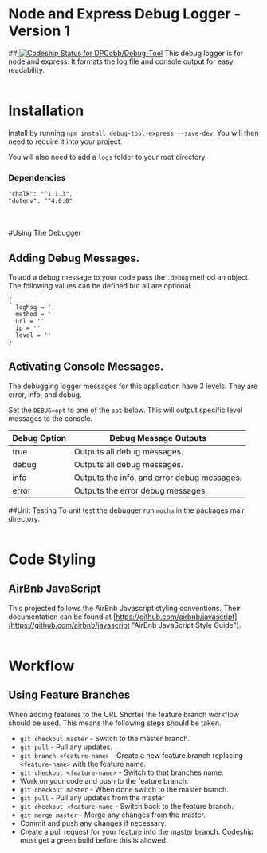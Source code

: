# Node and Express Debug Logger - Version 1
##[ ![Codeship Status for DPCobb/Debug-Tool](https://app.codeship.com/projects/13161fd0-d9d6-0134-21e1-72ea577329ac/status?branch=log-enhance)](https://app.codeship.com/projects/203515)
This debug logger is for node and express. It formats the log file and console output for easy readability.
<br>
<br>
# Installation

Install by running `npm install debug-tool-express --save-dev`. You will then need to require it into your project.

You will also need to add a `logs` folder to your root directory.

### Dependencies
```
"chalk": "^1.1.3",
"dotenv": "^4.0.0"
```
<br>
<br>
#Using The Debugger

## Adding Debug Messages.
To add a debug message to your code pass the `.debug` method an object. The following values can be defined but all are optional.

```
{
  logMsg = ''
  method = ''
  url = ''
  ip = ''
  level = ''
}
  ```
## Activating Console Messages.
The debugging logger messages for this application have 3 levels. They are error, info, and debug.

Set the `DEBUG=opt` to one of the `opt` below. This will output specific level messages to the console.

Debug Option | Debug Message Outputs
---------------------|------------------------------------
true | Outputs all debug messages.
debug | Outputs all debug messages.
info | Outputs the info, and error debug messages.
error | Outputs the error debug messages.

##Unit Testing
To unit test the debugger run `mocha` in the packages main directory.
<br>
<br>
# Code Styling
## AirBnb JavaScript
This projected follows the AirBnb Javascript styling conventions. Their documentation can be found at [https://github.com/airbnb/javascript](https://github.com/airbnb/javascript "AirBnb JavaScript Style Guide").
<br>
<br>
# Workflow
## Using Feature Branches
When adding features to the URL Shorter the feature branch workflow should be used. This means the following steps should be taken.
* `git checkout master` - Switch to the master branch.
* `git pull` - Pull any updates.
* `git branch <feature-name>` - Create a new feature.branch replacing `<feature-name>` with the feature name.
* `git checkout <feature-name>` - Switch to that branches name.
* Work on your code and push to the feature branch.
* `git checkout master` - When done switch to the master branch.
* `git pull` - Pull any updates from the master
* `git checkout <feature-name` - Switch back to the feature branch.
* `git merge master` - Merge any changes from the master.
* Commit and push any changes if necessary.
* Create a pull request for your feature into the master branch. Codeship must get a green build before this is allowed.
